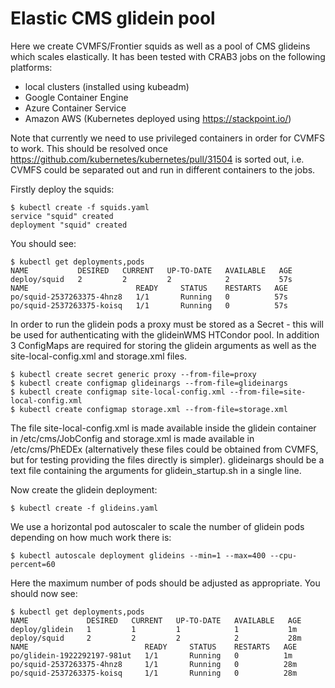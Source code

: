 # Elastic CMS glidein pool
Here we create CVMFS/Frontier squids as well as a pool of CMS glideins which scales elastically. It has been tested with CRAB3 jobs on the following platforms:
* local clusters (installed using kubeadm)
* Google Container Engine
* Azure Container Service 
* Amazon AWS (Kubernetes deployed using https://stackpoint.io/)

Note that currently we need to use privileged containers in order for CVMFS to work. This should be resolved once https://github.com/kubernetes/kubernetes/pull/31504 is sorted out, i.e. CVMFS could be separated out and run in different containers to the jobs.

Firstly deploy the squids:
```
$ kubectl create -f squids.yaml
service "squid" created
deployment "squid" created
```
You should see:
```
$ kubectl get deployments,pods
NAME           DESIRED   CURRENT   UP-TO-DATE   AVAILABLE   AGE
deploy/squid   2         2         2            2           57s
NAME                        READY     STATUS    RESTARTS   AGE
po/squid-2537263375-4hnz8   1/1       Running   0          57s
po/squid-2537263375-koisq   1/1       Running   0          57s
```
In order to run the glidein pods a proxy must be stored as a Secret - this will be used for authenticating with the glideinWMS HTCondor pool. In addition 3 ConfigMaps are required for storing the glidein arguments as well as the site-local-config.xml and storage.xml files.
```
$ kubectl create secret generic proxy --from-file=proxy
$ kubectl create configmap glideinargs --from-file=glideinargs
$ kubectl create configmap site-local-config.xml --from-file=site-local-config.xml
$ kubectl create configmap storage.xml --from-file=storage.xml
```
The file site-local-config.xml is made available inside the glidein container in /etc/cms/JobConfig and storage.xml is made available  in /etc/cms/PhEDEx (alternatively these files could be obtained from CVMFS, but for testing providing the files directly is simpler). glideinargs should be a text file containing the arguments for glidein_startup.sh in a single line.

Now create the glidein deployment:
```
$ kubectl create -f glideins.yaml
```
We use a horizontal pod autoscaler to scale the number of glidein pods depending on how much work there is:
```
$ kubectl autoscale deployment glideins --min=1 --max=400 --cpu-percent=60
```
Here the maximum number of pods should be adjusted as appropriate. You should now see:
```
$ kubectl get deployments,pods
NAME             DESIRED   CURRENT   UP-TO-DATE   AVAILABLE   AGE
deploy/glidein   1         1         1            1           1m
deploy/squid     2         2         2            2           28m
NAME                          READY     STATUS    RESTARTS   AGE
po/glidein-1922292197-981ut   1/1       Running   0          1m
po/squid-2537263375-4hnz8     1/1       Running   0          28m
po/squid-2537263375-koisq     1/1       Running   0          28m
```
